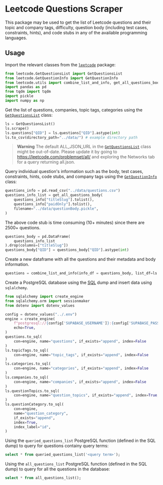# Leetcode Questions Scraper

This package may be used to get the list of Leetcode questions and their topic and company tags, difficulty, question body (including test cases, constraints, hints), and code stubs in any of the available programming languages.

## Usage

Import the relevant classes from the [`leetcode`](/src/leetcode/) package:

```python
from leetcode.GetQuestionsList import GetQuestionsList
from leetcode.GetQuestionInfo import GetQuestionInfo
from leetcode.utils import combine_list_and_info, get_all_questions_body
import pandas as pd
from tqdm import tqdm
import pickle
import numpy as np
```

Get the list of questions, companies, topic tags, categories using the [`GetQuestionsList`](/src/leetcode/GetQuestionsList.py) class:

```python
ls = GetQuestionsList()
ls.scrape()
ls.questions["QID"] = ls.questions["QID"].astype(int)
ls.to_csv(directory_path="../data/") # example directory path
```

> **Warning**
> The default ALL_JSON_URL in the [`GetQuestionsList`](/src/leetcode/GetQuestionsList.py) class might be out-of-date. Please update it by going to https://leetcode.com/problemset/all/ and exploring the Networks tab for a query returning all.json.

Query individual question's information such as the body, test cases, constraints, hints, code stubs, and company tags using the [`GetQuestionInfo`](/src/leetcode/GetQuestionInfo.py) class:

```python
questions_info = pd.read_csv("../data/questions.csv")
questions_info_list = get_all_questions_body(
    questions_info["titleSlug"].tolist(),
    questions_info["paidOnly"].tolist(),
    filename="../data/questionBody.pickle",
)
```

The above code stub is time consuming (10+ minutes) since there are 2500+ questions.

```python
questions_body = pd.DataFrame(
    questions_info_list
).drop(columns=["titleSlug"])
questions_body["QID"] = questions_body["QID"].astype(int)
```

Create a new dataframe with all the questions and their metadata and body information.

```python
questions = combine_list_and_info(info_df = questions_body, list_df=ls.questions)
```

Create a PostgreSQL database using the [SQL](/sql/create.sql) dump and insert data using `sqlalchemy`.

```python
from sqlalchemy import create_engine
from sqlalchemy.orm import sessionmaker
from dotenv import dotenv_values

config = dotenv_values("../.env")
engine = create_engine(
    f"postgresql://{config['SUPABASE_USERNAME']}:{config['SUPABASE_PASSWORD']}@{config['SUPABASE_HOSTNAME']}:{config['SUPABASE_PORT']}/{config['SUPABASE_DBNAME']}",
    echo=True,
)
questions.to_sql(
    con=engine, name="questions", if_exists="append", index=False
)
ls.topicTags.to_sql(
    con=engine, name="topic_tags", if_exists="append", index=False
)
ls.categories.to_sql(
    con=engine, name="categories", if_exists="append", index=False
)
ls.companies.to_sql(
    con=engine, name="companies", if_exists="append", index=False
)
ls.questionTopics.to_sql(
    con=engine, name="question_topics", if_exists="append", index=True, index_label="id"
)
ls.questionCategory.to_sql(
    con=engine,
    name="question_category",
    if_exists="append",
    index=True,
    index_label="id",
)
```

Using the `queried_questions_list` PostgreSQL function (defined in the SQL dump) to query for questions containy query terms:

```sql
select * from queried_questions_list('<query term>');
```

Using the `all_questions_list` PostgreSQL function (defined in the SQL dump) to query for all the questions in the database:

```sql
select * from all_questions_list();
```
